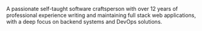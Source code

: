 A passionate self-taught software craftsperson with over 12 years of professional experience writing and maintaining full stack web applications, with a deep focus on backend systems and DevOps solutions.